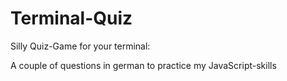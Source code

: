 # Terminal-Quiz
Silly Quiz-Game for your terminal:

A couple of questions in german to practice my JavaScript-skills 
